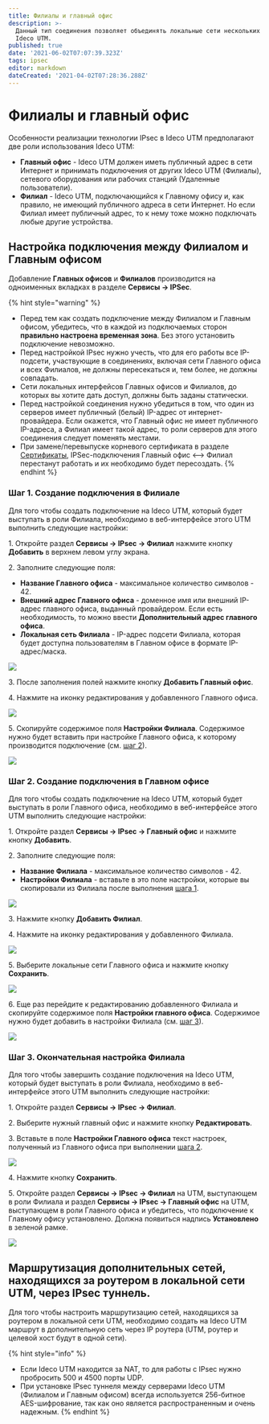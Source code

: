 ```yaml
---
title: Филиалы и главный офис
description: >-
  Данный тип соединения позволяет объединять локальные сети нескольких серверов
  Ideco UTM.
published: true
date: '2021-06-02T07:07:39.323Z'
tags: ipsec
editor: markdown
dateCreated: '2021-04-02T07:28:36.288Z'
---
```


# Филиалы и главный офис

Особенности реализации технологии IPsec в Ideco UTM предполагают две роли использования Ideco UTM:

* **Главный офис** - Ideco UTM должен иметь публичный адрес в сети Интернет и принимать подключения от других Ideco UTM (Филиалы), сетевого оборудования или рабочих станций (Удаленные пользователи).
* **Филиал** - Ideco UTM, подключающийся к Главному офису и, как правило, не имеющий публичного адреса в сети Интернет. Но если Филиал имеет публичный адрес, то к нему тоже можно подключать любые другие устройства.

## Настройка подключения между Филиалом и Главным офисом

Добавление **Главных офисов** и **Филиалов** производится на одноименных вкладках в разделе **Сервисы -> IPSec**.

{% hint style="warning" %}
* Перед тем как создать подключение между Филиалом и Главным офисом, убедитесь, что в каждой из подключаемых сторон **правильно настроена временная зона**. Без этого установить подключение невозможно.
* Перед настройкой IPsec нужно учесть, что для его работы все IP-подсети, участвующие в соединениях, включая сети Главного офиса и всех Филиалов, не должны пересекаться и, тем более, не должны совпадать.
* Сети локальных интерфейсов Главных офисов и Филиалов, до которых вы хотите дать доступ, должны быть заданы статически.
* Перед настройкой соединения нужно убедиться в том, что один из серверов имеет публичный (белый) IP-адрес от интернет-провайдера. Если окажется, что Главный офис не имеет публичного IP-адреса, а Филиал имеет такой адрес, то роли серверов для этого соединения следует поменять местами.
* При замене/перевыпуске корневого сертификата в разделе [Сертификаты](../certificates/README.md), IPSec-подключения Главный офис <–> Филиал перестанут работать и их необходимо будет пересоздать.
{% endhint %}

### Шаг 1. Создание подключения в Филиале

Для того чтобы создать подключение на Ideco UTM, который будет выступать в роли Филиала, необходимо в веб-интерфейсе этого UTM выполнить следующие настройки:

1\. Откройте раздел **Сервисы -> IPsec -> Филиал** нажмите кнопку **Добавить** в верхнем левом углу экрана.

2\. Заполните следующие поля:

* **Название Главного офиса** - максимальное количество символов - 42.
* **Внешний адрес Главного офиса** - доменное имя или внешний IP-адрес главного офиса, выданный провайдером. Если есть необходимость, то можно ввести **Дополнительный адрес главного офиса**.
*  **Локальная сеть Филиала** - IP-адрес подсети Филиала, которая будет доступна пользователям в Главном офисе в формате IP-адрес/маска.

![](../../../.gitbook/assets/ipsec-step1.png)

3\. После заполнения полей нажмите кнопку **Добавить Главный офис**.

4\. Нажмите на иконку редактирования у добавленного Главного офиса.

![](../../../.gitbook/assets/ipsec-step2.png)

5\. Скопируйте содержимое поля **Настройки Филиала**. Содержимое нужно будет вставить при настройке Главного офиса, к которому производится подключение (см. [шаг 2](branch-office-and-main-office.md#shag-2-sozdanie-podklyucheniya-v-glavnom-ofise)).

![](../../../.gitbook/assets/ipsec-step3.png)

### Шаг 2. Создание подключения в Главном офисе

Для того чтобы создать подключение на Ideco UTM, который будет выступать в роли Главного офиса, необходимо в веб-интерфейсе этого UTM выполнить следующие настройки:

1\. Откройте раздел **Сервисы -> IPsec -> Главный офис** и нажмите кнопку **Добавить**.

2\. Заполните следующие поля:

* **Название Филиала** - максимальное количество символов - 42.
* **Настройки Филиала** - вставьте в это поле настройки, которые вы скопировали из Филиала после выполнения [шага 1](branch-office-and-main-office.md#shag-1.-sozdanie-podklyucheniya-v-filiale).

![](../../../.gitbook/assets/ipsec-step4.png)

3\. Нажмите кнопку **Добавить Филиал**.

4\. Нажмите на иконку редактирования у добавленного Филиала.

![](../../../.gitbook/assets/ipsec-step5.png)

5\. Выберите локальные сети Главного офиса и нажмите кнопку **Сохранить**.

![](../../../.gitbook/assets/ipsec-step6.png)

6\. Еще раз перейдите к редактированию добавленного Филиала и скопируйте содержимое поля **Настройки главного офиса**. Содержимое нужно будет добавить в настройки Филиала (см. [шаг 3](branch-office-and-main-office.md#shag-3.-okonchatelnaya-nastroika-filiala)).

![](../../../.gitbook/assets/ipsec-step7.png)

### Шаг 3. Окончательная настройка Филиала

Для того чтобы завершить создание подключения на Ideco UTM, который будет выступать в роли Филиала, необходимо в веб-интерфейсе этого UTM выполнить следующие настройки:

1\. Откройте раздел **Сервисы -> IPsec -> Филиал**.

2\. Выберите нужный главный офис и нажмите кнопку **Редактировать**.

3\. Вставьте в поле **Настройки Главного офиса** текст настроек, полученный из Главного офиса при выполнении [шага 2](branch-office-and-main-office.md#shag-2.-sozdanie-podklyucheniya-v-glavnom-ofise).

![](../../../.gitbook/assets/ipsec-step8.png)

4\. Нажмите кнопку **Сохранить**.

5\. Откройте раздел **Сервисы -> IPsec -> Филиал** на UTM, выступающем в роли Филиала и раздел **Сервисы -> IPsec -> Главный офис** на UTM, выступающем в роли Главного офиса и убедитесь, что подключение к Главному офису установлено. Должна появиться надпись **Установлено** в зеленой рамке.

![](../../../.gitbook/assets/ipsec-step9.png)

## Маршрутизация дополнительных сетей, находящихся за роутером в локальной сети UTM, через IPsec туннель.

Для того чтобы настроить маршрутизацию сетей, находящихся за роутером в локальной сети UTM, необходимо создать на Ideco UTM маршрут в дополнительную сеть через IP роутера (UTM, роутер и целевой хост будут в одной сети). 

{% hint style="info" %}
* Если Ideco UTM находится за NAT, то для работы с IPsec нужно пробросить 500 и 4500 порты UDP.
* При установке IPsec туннеля между серверами Ideco UTM (Филиалом и Главным офисом) всегда используется 256-битное AES-шифрование, так как оно является распространенным и очень надежным.
{% endhint %}
